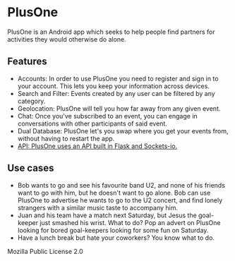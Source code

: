 # PlusOne 

PlusOne is an Android app which seeks to help people find partners for activities they would otherwise do alone.

## Features

- Accounts: In order to use PlusOne you need to register and sign in to your account. This lets you keep your information across devices.
- Search and Filter: Events created by any user can be filtered by any category.
- Geolocation: PlusOne will tell you how far away from any given event.
- Chat: Once you've subscribed to an event, you can engage in conversations with other participants of said event.
- Dual Database: PlusOne let's you swap where you get your events from, without having to restart the app.
- [API: PlusOne uses an API built in Flask and Sockets-io.](https://github.com/higab85/plusone-server)

## Use cases

- Bob wants to go and see his favourite band U2, and none of his friends want to go with him, but he doesn't want to go alone. Bob can use PlusOne to advertise he wants to go to the U2 concert, and find lonely strangers with a similar music taste to accompany him. 
- Juan and his team have a match next Saturday, but Jesus the goal-keeper just smashed his wrist. What to do? Pop an advert on PlusOne looking for bored goal-keepers looking for some fun on Saturday.
- Have a lunch break but hate your coworkers? You know what to do.

Mozilla Public License 2.0
